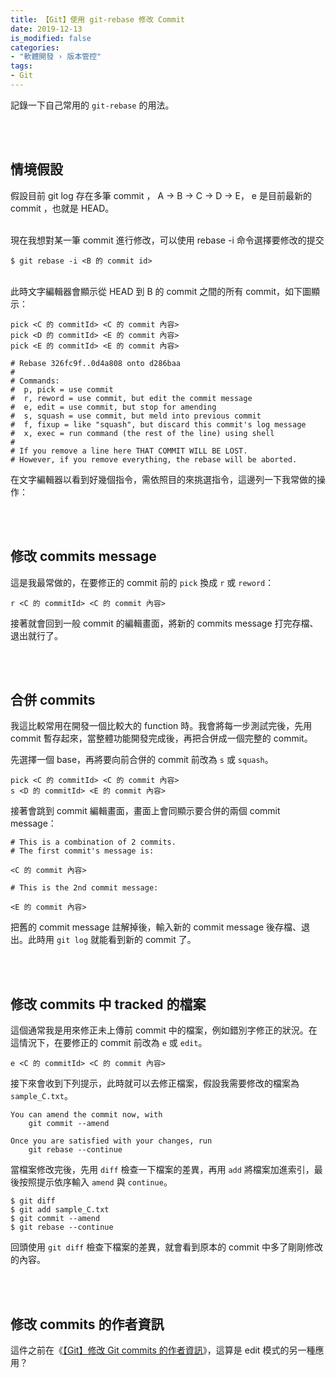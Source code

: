 ```yaml
---
title: 【Git】使用 git-rebase 修改 Commit 
date: 2019-12-13
is_modified: false
categories:
- "軟體開發 › 版本管控"
tags:
- Git
--- 
```


記錄一下自己常用的 `git-rebase` 的用法。

<!--more-->
<br><br> 

## 情境假設
假設目前 git log 存在多筆 commit ， A → B → C → D → E， e 是目前最新的 commit ，也就是 HEAD。

<br>現在我想對某一筆 commit 進行修改，可以使用 rebase -i 命令選擇要修改的提交
```shell
$ git rebase -i <B 的 commit id>
```

<br>此時文字編輯器會顯示從 HEAD 到 B 的 commit 之間的所有 commit，如下圖顯示：

```shell
pick <C 的 commitId> <C 的 commit 內容>
pick <D 的 commitId> <E 的 commit 內容>
pick <E 的 commitId> <E 的 commit 內容>

# Rebase 326fc9f..0d4a808 onto d286baa
#
# Commands:
#  p, pick = use commit
#  r, reword = use commit, but edit the commit message
#  e, edit = use commit, but stop for amending
#  s, squash = use commit, but meld into previous commit
#  f, fixup = like "squash", but discard this commit's log message
#  x, exec = run command (the rest of the line) using shell
#
# If you remove a line here THAT COMMIT WILL BE LOST.
# However, if you remove everything, the rebase will be aborted.
 ```

在文字編輯器以看到好幾個指令，需依照目的來挑選指令，這邊列一下我常做的操作：

<br><br> 

## 修改 commits message
這是我最常做的，在要修正的 commit 前的 `pick` 換成 `r` 或 `reword`：
```shell
r <C 的 commitId> <C 的 commit 內容>
```

接著就會回到一般 commit 的編輯畫面，將新的 commits message 打完存檔、退出就行了。

<br><br> 

## 合併 commits
我這比較常用在開發一個比較大的 function 時。我會將每一步測試完後，先用 commit 暫存起來，當整體功能開發完成後，再把合併成一個完整的 commit。

先選擇一個 base，再將要向前合併的 commit 前改為 `s` 或 `squash`。
```shell
pick <C 的 commitId> <C 的 commit 內容>
s <D 的 commitId> <E 的 commit 內容>
```

接著會跳到 commit 編輯畫面，畫面上會同顯示要合併的兩個 commit message：
```shell
# This is a combination of 2 commits.
# The first commit's message is:

<C 的 commit 內容>

# This is the 2nd commit message:

<E 的 commit 內容>
```

把舊的 commit message 註解掉後，輸入新的 commit message 後存檔、退出。此時用 `git log` 就能看到新的 commit 了。

<br><br> 

## 修改 commits 中 tracked 的檔案
這個通常我是用來修正未上傳前 commit 中的檔案，例如錯別字修正的狀況。在這情況下，在要修正的 commit 前改為 `e` 或 `edit`。
```
e <C 的 commitId> <C 的 commit 內容>
```

接下來會收到下列提示，此時就可以去修正檔案，假設我需要修改的檔案為 `sample_C.txt`。
```
You can amend the commit now, with
	git commit --amend 

Once you are satisfied with your changes, run
	git rebase --continue
```

當檔案修改完後，先用 `diff` 檢查一下檔案的差異，再用 `add` 將檔案加進索引，最後按照提示依序輸入 `amend` 與 `continue`。

```shell
$ git diff
$ git add sample_C.txt
$ git commit --amend
$ git rebase --continue
```

回頭使用 `git diff` 檢查下檔案的差異，就會看到原本的 commit 中多了剛剛修改的內容。

<br><br> 

## 修改 commits 的作者資訊
這件之前在《[【Git】修改 Git commits 的作者資訊](/Change-the-Git-Commit-Author-for-the-Specific-Commits/)》，這算是 edit 模式的另一種應用？